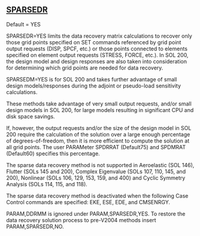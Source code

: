 ## [SPARSEDR](https://nexus.hexagon.com/documentationcenter/bundle/MSC_Nastran_2022.4/page/Nastran_Combined_Book/qrg/parameters/TOC.SPARSEDR.xhtml)

Default = YES

SPARSEDR=YES limits the data recovery matrix calculations to recover only those grid points specified on SET commands referenced by grid point output requests (DISP, SPCF, etc.) or those points connected to elements specified on element output requests (STRESS, FORCE, etc.). In SOL 200, the design model and design responses are also taken into consideration for determining which grid points are needed for data recovery.

SPARSEDM=YES is for SOL 200 and takes further advantage of small design models/responses during the adjoint or pseudo-load sensitivity calculations.

These methods take advantage of very small output requests, and/or small design models in SOL 200, for large models resulting in significant CPU and disk space savings.

If, however, the output requests and/or the size of the design model in SOL 200 require the calculation of the solution over a large enough percentage of degrees-of-freedom, then it is more efficient to compute the solution at all grid points. The user PARAMeter SPDRRAT (Default75) and SPDMRAT (Default60) specifies this percentage.

The sparse data recovery method is not supported in Aeroelastic (SOL 146), Flutter (SOLs 145 and 200), Complex Eigenvalue (SOLs 107, 110, 145, and 200), Nonlinear (SOLs 106, 129, 153, 159, and 400) and Cyclic Symmetry Analysis (SOLs 114, 115, and 118).

The sparse data recovery method is deactivated when the following Case Control commands are specified: EKE, ESE, EDE, and CMSENRGY.

PARAM,DDRMM is ignored under PARAM,SPARSEDR,YES. To restore the data recovery solution process to pre-V2004 methods insert PARAM,SPARSEDR,NO.

